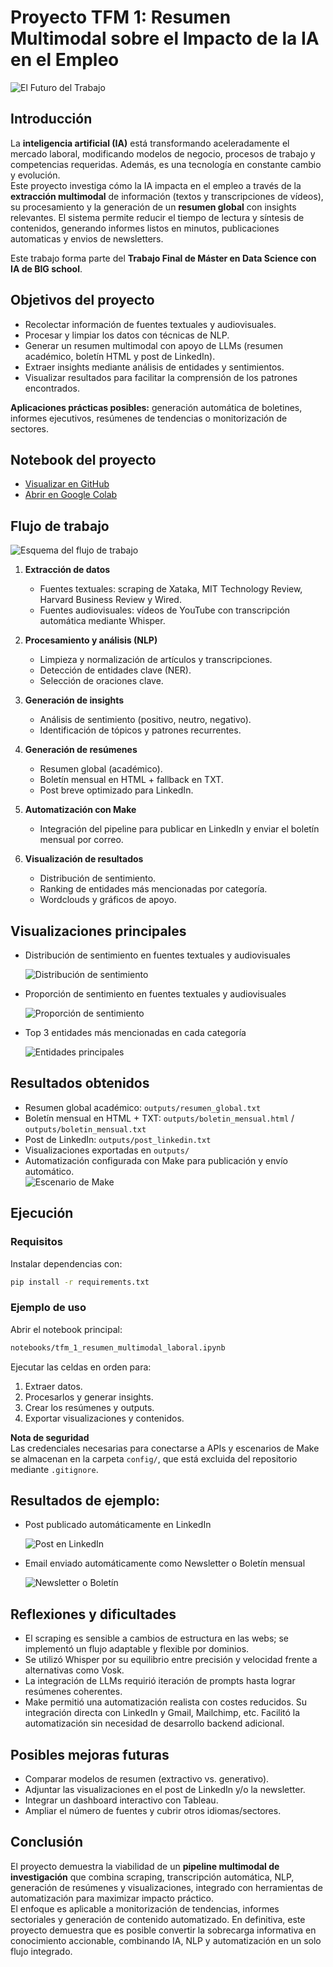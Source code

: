 # Proyecto TFM 1: Resumen Multimodal sobre el Impacto de la IA en el Empleo

  ![El Futuro del Trabajo](images/ai_at_work.png)

## Introducción
La **inteligencia artificial (IA)** está transformando aceleradamente el mercado laboral, modificando modelos de negocio, procesos de trabajo y competencias requeridas. Además, es una tecnología en constante cambio y evolución.  
Este proyecto investiga cómo la IA impacta en el empleo a través de la **extracción multimodal** de información (textos y transcripciones de vídeos), su procesamiento y la generación de un **resumen global** con insights relevantes.
El sistema permite reducir el tiempo de lectura y síntesis de contenidos, generando informes listos en minutos, publicaciones automaticas y envios de newsletters.

Este trabajo forma parte del **Trabajo Final de Máster en Data Science con IA de BIG school**.

## Objetivos del proyecto
- Recolectar información de fuentes textuales y audiovisuales.  
- Procesar y limpiar los datos con técnicas de NLP.  
- Generar un resumen multimodal con apoyo de LLMs (resumen académico, boletín HTML y post de LinkedIn).  
- Extraer insights mediante análisis de entidades y sentimientos.  
- Visualizar resultados para facilitar la comprensión de los patrones encontrados.  

**Aplicaciones prácticas posibles:** generación automática de boletines, informes ejecutivos, resúmenes de tendencias o monitorización de sectores.

## Notebook del proyecto

- [Visualizar en GitHub](notebooks/tfm_1_resumen_multimodal_laboral.ipynb)  
- [Abrir en Google Colab](https://colab.research.google.com/drive/1KSSqAvmDfrHw_prdc3fDQlGBzJYuVSNi?usp=sharing)

## Flujo de trabajo

![Esquema del flujo de trabajo](images/esquema.gif)

1. **Extracción de datos**  
   - Fuentes textuales: scraping de Xataka, MIT Technology Review, Harvard Business Review y Wired.  
   - Fuentes audiovisuales: vídeos de YouTube con transcripción automática mediante Whisper.  

2. **Procesamiento y análisis (NLP)**  
   - Limpieza y normalización de artículos y transcripciones.  
   - Detección de entidades clave (NER).  
   - Selección de oraciones clave.  

3. **Generación de insights**  
   - Análisis de sentimiento (positivo, neutro, negativo).  
   - Identificación de tópicos y patrones recurrentes.  

4. **Generación de resúmenes**  
   - Resumen global (académico).  
   - Boletín mensual en HTML + fallback en TXT.  
   - Post breve optimizado para LinkedIn.  

5. **Automatización con Make**  
   - Integración del pipeline para publicar en LinkedIn y enviar el boletín mensual por correo.  

6. **Visualización de resultados**  
   - Distribución de sentimiento.  
   - Ranking de entidades más mencionadas por categoría.  
   - Wordclouds y gráficos de apoyo.  

## Visualizaciones principales

- Distribución de sentimiento en fuentes textuales y audiovisuales  

  ![Distribución de sentimiento](outputs/distribucion_de_sentimientos.png)

- Proporción de sentimiento en fuentes textuales y audiovisuales

  ![Proporción de sentimiento](outputs/proporcion_de_sentimientos.png)

- Top 3 entidades más mencionadas en cada categoría  

  ![Entidades principales](outputs/entidades.png)

## Resultados obtenidos
- Resumen global académico: `outputs/resumen_global.txt`  
- Boletín mensual en HTML + TXT: `outputs/boletin_mensual.html` / `outputs/boletin_mensual.txt`  
- Post de LinkedIn: `outputs/post_linkedin.txt`  
- Visualizaciones exportadas en `outputs/`  
- Automatización configurada con Make para publicación y envío automático.  
  ![Escenario de Make](images/make.jpg)

## Ejecución

### Requisitos
Instalar dependencias con:

~~~bash
pip install -r requirements.txt
~~~

### Ejemplo de uso
Abrir el notebook principal:

~~~bash
notebooks/tfm_1_resumen_multimodal_laboral.ipynb
~~~

Ejecutar las celdas en orden para:  
1. Extraer datos.  
2. Procesarlos y generar insights.  
3. Crear los resúmenes y outputs.  
4. Exportar visualizaciones y contenidos.  

**Nota de seguridad**  
Las credenciales necesarias para conectarse a APIs y escenarios de Make se almacenan en la carpeta `config/`, que está excluida del repositorio mediante `.gitignore`.

## Resultados de ejemplo:
- Post publicado automáticamente en LinkedIn

  ![Post en LinkedIn](images/linkedin.jpg)

- Email enviado automáticamente como Newsletter o Boletín mensual
  
  ![Newsletter o Boletín](images/email.jpg)

## Reflexiones y dificultades
- El scraping es sensible a cambios de estructura en las webs; se implementó un flujo adaptable y flexible por dominios.  
- Se utilizó Whisper por su equilibrio entre precisión y velocidad frente a alternativas como Vosk.
- La integración de LLMs requirió iteración de prompts hasta lograr resúmenes coherentes.
- Make permitió una automatización realista con costes reducidos. Su integración directa con LinkedIn y Gmail, Mailchimp, etc. Facilitó la automatización sin necesidad de desarrollo backend adicional.  

## Posibles mejoras futuras
- Comparar modelos de resumen (extractivo vs. generativo).
- Adjuntar las visualizaciones en el post de LinkedIn y/o la newsletter.  
- Integrar un dashboard interactivo con Tableau.  
- Ampliar el número de fuentes y cubrir otros idiomas/sectores.  

## Conclusión
El proyecto demuestra la viabilidad de un **pipeline multimodal de investigación** que combina scraping, transcripción automática, NLP, generación de resúmenes y visualizaciones, integrado con herramientas de automatización para maximizar impacto práctico.  
El enfoque es aplicable a monitorización de tendencias, informes sectoriales y generación de contenido automatizado.
En definitiva, este proyecto demuestra que es posible convertir la sobrecarga informativa en conocimiento accionable, combinando IA, NLP y automatización en un solo flujo integrado.
